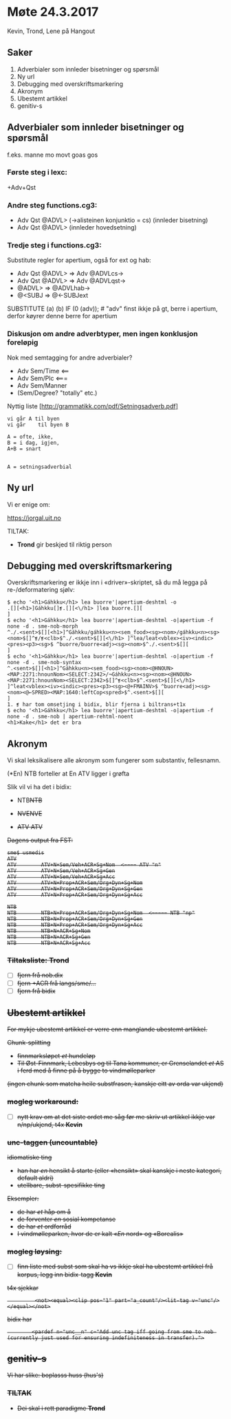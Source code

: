 # Møte 24.3.2017
Kevin, Trond, Lene på Hangout

## Saker
1. Adverbialer som innleder bisetninger og spørsmål
1. Ny url
1. Debugging med overskriftsmarkering
1. Akronym
1. Ubestemt artikkel
1. genitiv-s

##  Adverbialer som innleder bisetninger og spørsmål
f.eks. manne mo movt goas gos

### Første steg i lexc:
+Adv+Qst

### Andre steg functions.cg3:
*  Adv Qst <cs> @ADVL>    (→alisteinen konjunktio = cs)  (innleder bisetning)
 * Adv Qst  @ADVL> (innleder hovedsetning)

### Tredje steg i functions.cg3:

Substitute regler for apertium, også for ext og hab:
* Adv Qst <cs> @ADVL>  => Adv @ADVLcs→
* Adv Qst  @ADVL>  => Adv @ADVLqst→
* <hab> @ADVL> =>   @ADVLhab→
* <ext> @<SUBJ  =>       @<-SUBJext

SUBSTITUTE (a) (b) IF (0 (adv)); # "adv" finst ikkje på gt, berre i apertium, derfor køyrer denne berre for apertium

### Diskusjon om andre adverbtyper, men ingen konklusjon foreløpig
Nok med semtagging for andre adverbialer?
* Adv Sem/Time <==
* Adv Sem/Plc  <===
* Adv Sem/Manner
* (Sem/Degree? "totally" etc.)

Nyttig liste [http://grammatikk.com/pdf/Setningsadverb.pdf]

```
vi går A til byen
vi går    til byen B

A = ofte, ikke,
B = i dag, igjen,
A+B = snart


A = setningsadverbial
```

##  Ny url
Vi er enige om:

https://jorgal.uit.no

TILTAK:
* **Trond** gir beskjed til riktig person

##  Debugging med overskriftsmarkering

Overskriftsmarkering er ikkje inn i «driver»-skriptet, så du må legga på re-/deformatering sjølv:

```
$ echo '<h1>Gáhkku</h1> lea buorre'|apertium-deshtml -o
.[][<h1>]Gáhkku[]❡.[][<\/h1> ]lea buorre.[][
]
$ echo '<h1>Gáhkku</h1> lea buorre'|apertium-deshtml -o|apertium -f none -d . sme-nob-morph
^./.<sent>$[][<h1>]^Gáhkku/gáhkku<n><sem_food><sg><nom>/gáhkku<n><sg><nom>$[]^❡/❡<clb>$^./.<sent>$[][<\/h1> ]^lea/leat<vblex><iv><indic><pres><p3><sg>$ ^buorre/buorre<adj><sg><nom>$^./.<sent>$[][
]
$ echo '<h1>Gáhkku</h1> lea buorre'|apertium-deshtml -o|apertium -f none -d . sme-nob-syntax
^.<sent>$[][<h1>]^Gáhkku<n><sem_food><sg><nom><@HNOUN><MAP:2271:hnounNom><SELECT:2342>/¬Gáhkku<n><sg><nom><@HNOUN><MAP:2271:hnounNom><SELECT:2342>$[]^❡<clb>$^.<sent>$[][<\/h1> ]^leat<vblex><iv><indic><pres><p3><sg><@+FMAINV>$ ^buorre<adj><sg><nom><@←SPRED><MAP:1640:leftCop<spred>$^.<sent>$[][
]
1. ❡ har tom omsetjing i bidix, blir fjerna i biltrans+t1x
$ echo '<h1>Gáhkku</h1> lea buorre'|apertium-deshtml -o|apertium -f none -d . sme-nob | apertium-rehtml-noent
<h1>Kake</h1> det er bra
```

##  Akronym

Vi skal leksikalisere alle akronym som fungerer som substantiv, fellesnamn.

(*En) NTB forteller at
En ATV ligger i grøfta

Slik vil vi ha det i bidix:
* <e><p><l>NTB<s n="np"/></l><r>NTB<s n="np"/></r></p></e>
* <e><p><l>NVE<s n="np"/></l><r>NVE<s n="np"/></r></p></e>
* <e><p><l>ATV <s n="n"/></l><r> ATV <s n="n"/></r></p></e>

Dagens output fra FST:
```
sme$ usmedis
ATV
ATV        ATV+N+Sem/Veh+ACR+Sg+Nom  <==== ATV "n"
ATV        ATV+N+Sem/Veh+ACR+Sg+Gen
ATV        ATV+N+Sem/Veh+ACR+Sg+Acc
ATV        ATV+N+Prop+ACR+Sem/Org+Dyn+Sg+Nom
ATV        ATV+N+Prop+ACR+Sem/Org+Dyn+Sg+Gen
ATV        ATV+N+Prop+ACR+Sem/Org+Dyn+Sg+Acc

NTB
NTB        NTB+N+Prop+ACR+Sem/Org+Dyn+Sg+Nom  <===== NTB "np"
NTB        NTB+N+Prop+ACR+Sem/Org+Dyn+Sg+Gen
NTB        NTB+N+Prop+ACR+Sem/Org+Dyn+Sg+Acc
NTB        NTB+N+ACR+Sg+Nom
NTB        NTB+N+ACR+Sg+Gen
NTB        NTB+N+ACR+Sg+Acc
```
### Tiltaksliste: **Trond**
* ☐  fjern <acr> frå nob.dix
* ☐  fjern +ACR frå langs/sme/...
* ☐  fjern <acr> frå bidix

## Ubestemt artikkel

For mykje ubestemt artikkel er verre enn manglande ubestemt artikkel.

Chunk-splitting
* finnmarksløpet _et_ hundeløp
* Til Øst-Finnmark, Lebesbys og til Tana kommuner, er Grenselandet _et_ AS i ferd med å finne på å bygge to vindmølleparker

(ingen chunk som matcha heile substfrasen, kanskje eitt av orda var ukjend)

### mogleg workaround:
* ☐ nytt krav om at det siste ordet me såg før me skriv ut artikkel ikkje var n/np/ukjend, t4x **Kevin**

### unc-taggen (uncountable)
idiomatiske ting

* han har _en_ hensikt å starte (eller «hensikt» skal kanskje i neste kategori, default aldri)
* utellbare, subst-spesifikke ting

Eksempler:
* de har _et_ håp om å
* de forventer _en_ sosial kompetanse
* de har _et_ ordforråd
* I vindmølleparken, hvor de er kalt «_En_ nord» og «Borealis»

### mogleg løysing:
* ☐ finn liste med subst som skal ha vs ikkje skal ha ubestemt artikkel frå korpus, legg inn bidix-tagg <neverdetind> **Kevin**

t4x sjekkar

```
         <not><equal><clip pos="1" part="a_count"/><lit-tag v="unc"/></equal></not>
```

bidix har

```
        <pardef n="unc__n" c="Add unc tag iff going from sme to nob (currently just used for ensuring indefiniteness in transfer).">
```

## genitiv-s
Vi har slike: boplasss huss
(hus's)

### TILTAK
* Dei skal i rett paradigme **Trond**
